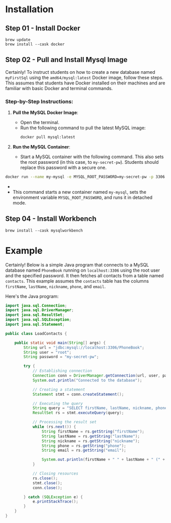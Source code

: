 # Installation

## Step 01 - Install Docker

```
brew update
brew install --cask docker
```

## Step 02 - Pull and Install Mysql Image
Certainly! To instruct students on how to create a new database named `myFirstSql` using the `amd64/mysql:latest` Docker image, follow these steps. This assumes that students have Docker installed on their machines and are familiar with basic Docker and terminal commands.

### Step-by-Step Instructions:

1. **Pull the MySQL Docker Image**:
    - Open the terminal.
    - Run the following command to pull the latest MySQL image:
      ```bash
      docker pull mysql:latest
      ```

2. **Run the MySQL Container**:
    - Start a MySQL container with the following command. This also sets the root password (in this case, to `my-secret-pw`). Students should replace this password with a secure one.
```bash
docker run --name my-mysql -e MYSQL_ROOT_PASSWORD=my-secret-pw -p 3306:3306 -d mysql:latest
```
-
- This command starts a new container named `my-mysql`, sets the environment variable `MYSQL_ROOT_PASSWORD`, and runs it in detached mode.




## Step 04 - Install Workbench

```
brew install --cask mysqlworkbench
```


# Example

Certainly! Below is a simple Java program that connects to a MySQL database named `PhoneBook` running on `localhost:3306` using the root user and the specified password. It then fetches all contacts from a table named `contacts`. This example assumes the `contacts` table has the columns `firstName`, `lastName`, `nickname`, `phone`, and `email`.

Here's the Java program:

```java
import java.sql.Connection;
import java.sql.DriverManager;
import java.sql.ResultSet;
import java.sql.SQLException;
import java.sql.Statement;

public class LoadContacts {

    public static void main(String[] args) {
        String url = "jdbc:mysql://localhost:3306/PhoneBook";
        String user = "root";
        String password = "my-secret-pw";

        try {
            // Establishing connection
            Connection conn = DriverManager.getConnection(url, user, password);
            System.out.println("Connected to the database");

            // Creating a statement
            Statement stmt = conn.createStatement();

            // Executing the query
            String query = "SELECT firstName, lastName, nickname, phone, email FROM contacts";
            ResultSet rs = stmt.executeQuery(query);

            // Processing the result set
            while (rs.next()) {
                String firstName = rs.getString("firstName");
                String lastName = rs.getString("lastName");
                String nickname = rs.getString("nickname");
                String phone = rs.getString("phone");
                String email = rs.getString("email");

                System.out.println(firstName + " " + lastName + " (" + nickname + ") - " + phone + ", " + email);
            }

            // Closing resources
            rs.close();
            stmt.close();
            conn.close();

        } catch (SQLException e) {
            e.printStackTrace();
        }
    }
}
```
